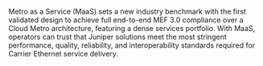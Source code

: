Metro as a Service (MaaS) sets a new industry benchmark with the first validated design to achieve full end-to-end MEF 3.0 compliance over a Cloud Metro architecture, featuring a dense services portfolio. With MaaS, operators can trust that Juniper solutions meet the most stringent performance, quality, reliability, and interoperability standards required for Carrier Ethernet service delivery.